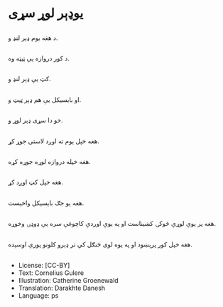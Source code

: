 # یوډېر لوړ سړی

##
د هغه يوم ډېر لنډ و.

##
د کور دروازه ېې ټیټه وه.

##
کټ يې ډېر لنډ و.

##
او بایسیکل يې هم ډېر ټیټ و.

##
خو دا سړى ډېر لوړ و.

##
هغه خپل يوم ته اوږد لاستی جوړ کړ.

##
هغه خپله دروازه لوړه جوړه کړه.

##
هغه خپل کټ اوږد کړ.

##
هغه یو جګ بایسیکل واخېست.

##
هغه پر یوې لوړې څوکۍ کښیناست او په یوې اوږدې کاچوغې سره ېې ډوډۍ وخوړه.

##
هغه خپل کور پرېښود او په یوه لوی ځنګل کې تر ډېرو کلونو پورې اوسېده.

##
* License: [CC-BY]
* Text: Cornelius Gulere
* Illustration: Catherine Groenewald
* Translation: Darakhte Danesh
* Language: ps
